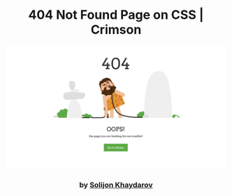 <div align="center">

# 404 Not Found Page on CSS | Crimson

<img src="admin/base.png">

### by <a href="https://github.com/solijon-haydarov">Solijon Khaydarov</a>

</div>